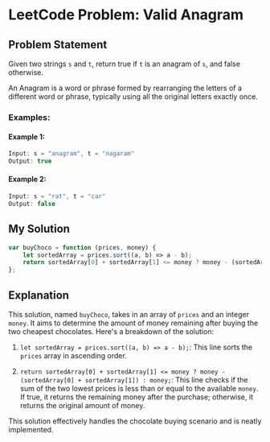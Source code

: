 # LeetCode Problem: Valid Anagram

## Problem Statement

Given two strings `s` and `t`, return true if `t` is an anagram of `s`, and false otherwise.

An Anagram is a word or phrase formed by rearranging the letters of a different word or phrase, typically using all the original letters exactly once.

### Examples:

#### Example 1:

```javascript
Input: s = "anagram", t = "nagaram"
Output: true
```

#### Example 2:

```javascript
Input: s = "rat", t = "car"
Output: false
```

## My Solution

```javascript
var buyChoco = function (prices, money) {
    let sortedArray = prices.sort((a, b) => a - b);
    return sortedArray[0] + sortedArray[1] <= money ? money - (sortedArray[0] + sortedArray[1]) : money;
};
```

## Explanation

This solution, named `buyChoco`, takes in an array of `prices` and an integer `money`. It aims to determine the amount of money remaining after buying the two cheapest chocolates. Here's a breakdown of the solution:

1. `let sortedArray = prices.sort((a, b) => a - b);`: This line sorts the `prices` array in ascending order.

2. `return sortedArray[0] + sortedArray[1] <= money ? money - (sortedArray[0] + sortedArray[1]) : money;`: This line checks if the sum of the two lowest prices is less than or equal to the available `money`. If true, it returns the remaining money after the purchase; otherwise, it returns the original amount of money.

This solution effectively handles the chocolate buying scenario and is neatly implemented.

```
